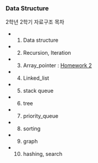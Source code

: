 
### Data Structure

2학년 2학기 자료구조 목차

- 1. Data structure
- 2. Recursion, Iteration
- 3. Array_pointer : [Homework 2](https://github.com/flowersayo/2-2/tree/main/%EC%9E%90%EB%A3%8C%EA%B5%AC%EC%A1%B0/3.%20Array%20Pointer)
- 4. Linked_list  
- 5. stack queue
- 6. tree
- 7. priority_queue 
- 8. sorting
- 9. graph
- 10. hashing, search


